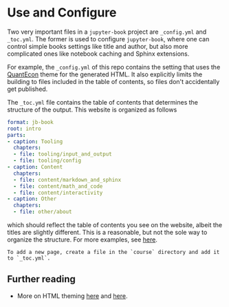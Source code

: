 # Use and Configure

Two very important files in a `jupyter-book` project are `_config.yml` and `_toc.yml`.
The former is used to configure `jupyter-book`, where one can control simple books settings like title and author, but also more complicated ones like notebook caching and Sphinx extensions.

For example, the `_config.yml` of this repo contains the setting that uses the [QuantEcon](https://github.com/QuantEcon/quantecon-book-theme) theme for the generated HTML. 
It also explicitly limits the building to files included in the table of contents, so files don't accidentally get published.

The `_toc.yml` file contains the table of contents that determines the structure of the output.
This website is organized as follows
```yaml
format: jb-book
root: intro
parts:
- caption: Tooling
  chapters:
  - file: tooling/input_and_output
  - file: tooling/config
- caption: Content
  chapters:
  - file: content/markdown_and_sphinx
  - file: content/math_and_code
  - file: content/interactivity
- caption: Other
  chapters:
  - file: other/about
```
which should reflect the table of contents you see on the website, albeit the titles are slightly different.
This is a reasonable, but not the sole way to organize the structure. For more examples, see [here](https://jupyterbook.org/en/stable/structure/toc.html).

```{note}
To add a new page, create a file in the `course` directory and add it to `_toc.yml`.
```

## Further reading
- More on HTML theming [here](https://jupyterbook.org/en/stable/advanced/sphinx.html#choose-a-custom-sphinx-theme) and [here](https://www.sphinx-doc.org/en/master/usage/theming.html).
